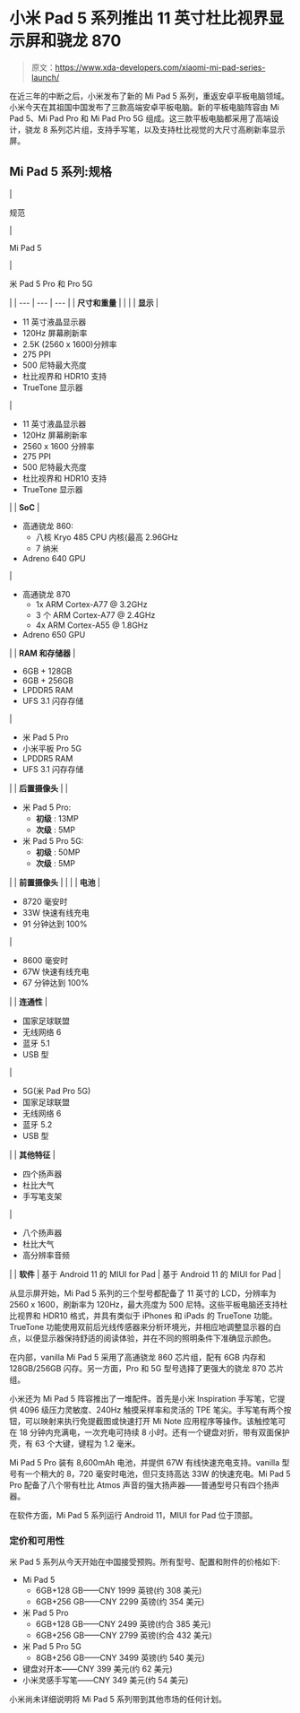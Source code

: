 # 小米 Pad 5 系列推出 11 英寸杜比视界显示屏和骁龙 870

> 原文：<https://www.xda-developers.com/xiaomi-mi-pad-series-launch/>

在近三年的中断之后，小米发布了新的 Mi Pad 5 系列，重返安卓平板电脑领域。小米今天在其祖国中国发布了三款高端安卓平板电脑。新的平板电脑阵容由 Mi Pad 5、Mi Pad Pro 和 Mi Pad Pro 5G 组成。这三款平板电脑都采用了高端设计，骁龙 8 系列芯片组，支持手写笔，以及支持杜比视觉的大尺寸高刷新率显示屏。

## Mi Pad 5 系列:规格

| 

规范

 | 

Mi Pad 5

 | 

米 Pad 5 Pro 和 Pro 5G

 |
| --- | --- | --- |
| **尺寸和重量** |  |  |
| **显示** | 

*   11 英寸液晶显示器
*   120Hz 屏幕刷新率
*   2.5K (2560 x 1600)分辨率
*   275 PPI
*   500 尼特最大亮度
*   杜比视界和 HDR10 支持
*   TrueTone 显示器

 | 

*   11 英寸液晶显示器
*   120Hz 屏幕刷新率
*   2560 x 1600 分辨率
*   275 PPI
*   500 尼特最大亮度
*   杜比视界和 HDR10 支持
*   TrueTone 显示器

 |
| **SoC** | 

*   高通骁龙 860:
    *   八核 Kryo 485 CPU 内核(最高 2.96GHz
    *   7 纳米
*   Adreno 640 GPU

 | 

*   高通骁龙 870
    *   1x ARM Cortex-A77 @ 3.2GHz
    *   3 个 ARM Cortex-A77 @ 2.4GHz
    *   4x ARM Cortex-A55 @ 1.8GHz
*   Adreno 650 GPU

 |
| **RAM 和存储器** | 

*   6GB + 128GB
*   6GB + 256GB
*   LPDDR5 RAM
*   UFS 3.1 闪存存储

 | 

*   米 Pad 5 Pro
*   小米平板 Pro 5G
*   LPDDR5 RAM
*   UFS 3.1 闪存存储

 |
| **后置摄像头** |  | 

*   米 Pad 5 Pro:
    *   **初级** : 13MP
    *   **次级** : 5MP
*   米 Pad 5 Pro 5G:
    *   **初级** : 50MP
    *   **次级** : 5MP

 |
| **前置摄像头** |  |  |
| **电池** | 

*   8720 毫安时
*   33W 快速有线充电
*   91 分钟达到 100%

 | 

*   8600 毫安时
*   67W 快速有线充电
*   67 分钟达到 100%

 |
| **连通性** | 

*   国家足球联盟
*   无线网络 6
*   蓝牙 5.1
*   USB 型

 | 

*   5G(米 Pad Pro 5G)
*   国家足球联盟
*   无线网络 6
*   蓝牙 5.2
*   USB 型

 |
| **其他特征** | 

*   四个扬声器
*   杜比大气
*   手写笔支架

 | 

*   八个扬声器
*   杜比大气
*   高分辨率音频

 |
| **软件** | 基于 Android 11 的 MIUI for Pad | 基于 Android 11 的 MIUI for Pad |

从显示屏开始，Mi Pad 5 系列的三个型号都配备了 11 英寸的 LCD，分辨率为 2560 x 1600，刷新率为 120Hz，最大亮度为 500 尼特。这些平板电脑还支持杜比视界和 HDR10 格式，并具有类似于 iPhones 和 iPads 的 TrueTone 功能。TrueTone 功能使用双前后光线传感器来分析环境光，并相应地调整显示器的白点，以便显示器保持舒适的阅读体验，并在不同的照明条件下准确显示颜色。

在内部，vanilla Mi Pad 5 采用了高通骁龙 860 芯片组，配有 6GB 内存和 128GB/256GB 闪存。另一方面，Pro 和 5G 型号选择了更强大的骁龙 870 芯片组。

小米还为 Mi Pad 5 阵容推出了一堆配件。首先是小米 Inspiration 手写笔，它提供 4096 级压力灵敏度、240Hz 触摸采样率和灵活的 TPE 笔尖。手写笔有两个按钮，可以映射来执行免提截图或快速打开 Mi Note 应用程序等操作。该触控笔可在 18 分钟内充满电，一次充电可持续 8 小时。还有一个键盘对折，带有双面保护壳，有 63 个大键，键程为 1.2 毫米。

Mi Pad 5 Pro 装有 8,600mAh 电池，并提供 67W 有线快速充电支持。vanilla 型号有一个稍大的 8，720 毫安时电池，但只支持高达 33W 的快速充电。Mi Pad 5 Pro 配备了八个带有杜比 Atmos 声音的强大扬声器——普通型号只有四个扬声器。

在软件方面，Mi Pad 5 系列运行 Android 11，MIUI for Pad 位于顶部。

### 定价和可用性

米 Pad 5 系列从今天开始在中国接受预购。所有型号、配置和附件的价格如下:

*   Mi Pad 5
    *   6GB+128 GB——CNY 1999 英镑(约 308 美元)
    *   6GB+256 GB——CNY 2299 英镑(约 354 美元)
*   米 Pad 5 Pro
    *   6GB+128 GB——CNY 2499 英镑(约合 385 美元)
    *   6GB+256 GB——CNY 2799 英镑(约合 432 美元)
*   米 Pad 5 Pro 5G
    *   8GB+256 GB——CNY 3499 英镑(约 540 美元)
*   键盘对开本——CNY 399 美元(约 62 美元)
*   小米灵感手写笔——CNY 349 美元(约 54 美元)

小米尚未详细说明将 Mi Pad 5 系列带到其他市场的任何计划。